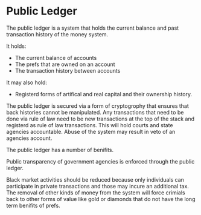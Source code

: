 # Public Ledger

The public ledger is a system that holds the current balance and past transaction history of the money system.

It holds:

- The current balance of accounts
- The prefs that are owned on an account
- The transaction history between accounts

It may also hold:

- Registerd forms of artifical and real capital and their ownership history.

The public ledger is secured via a form of cryptogrophy that ensures that back histories cannot be manipulated.  Any transactions that need to be done via rule of law need to be new transactions at the top of the stack and registerd as rule of law transactions.  This will hold courts and state agencies accountable. Abuse of the system may result in veto of an agencies account.

The public ledger has a number of benifits.

Public transparency of government agencies is enforced through the public ledger.

Black market activities should be reduced because only individuals can participate in private transactions and those may incure an additional tax.  The removal of other kinds of money from the system will force crimials back to other forms of value like gold or diamonds that do not have the long term benifits of prefs.
